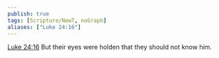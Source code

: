 ```yaml
---
publish: true
tags: [Scripture/NewT, noGraph]
aliases: ["Luke 24:16"]
---
```

[Luke 24:16](https://churchofjesuschrist.org/study/scriptures/nt/luke/24?lang=eng&id=p16#p16) But their eyes were holden that they should not know him.
